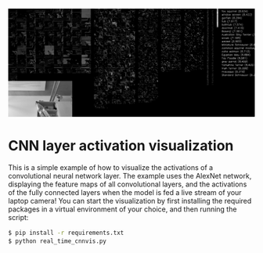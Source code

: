 ![Example of CNN layer activation visualization](https://raw.githubusercontent.com/andropar/cnnvis/master/example.png)

# CNN layer activation visualization

This is a simple example of how to visualize the activations of a convolutional neural network layer. The example uses the AlexNet network, displaying the feature maps of all convolutional layers, and the activations of the fully connected layers when the model is fed a live stream of your laptop camera! You can start the visualization by first installing the required packages in a virtual environment of your choice, and then running the script:

``` bash
$ pip install -r requirements.txt
$ python real_time_cnnvis.py
```